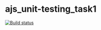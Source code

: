 # ajs_unit-testing_task1
[![Build status](https://ci.appveyor.com/api/projects/status/2xaaqrx43nbpofru/branch/master?svg=true)](https://ci.appveyor.com/project/Lazy-ferret/ajs-unit-testing-task1/branch/master)
